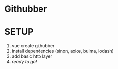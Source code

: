 # Githubber

# SETUP

1. vue create githubber
2. install dependencies (sinon, axios, bulma, lodash)
3. add basic http layer
4. _ready to go!_
